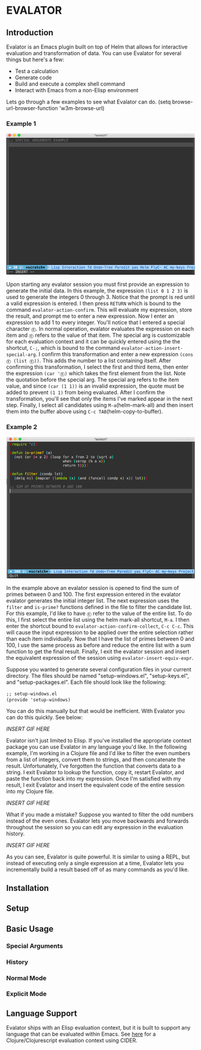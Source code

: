 # EVALATOR #

## Introduction ##

Evalator is an Emacs plugin built on top of Helm that allows for interactive evaluation and transformation of data.  You can use Evalator for several things but here's a few:

* Test a calculation
* Generate code
* Build and execute a complex shell command
* Interact with Emacs from a non-Elisp environment

Lets go through a few examples to see what Evalator can do.
 (setq browse-url-browser-function 'w3m-browse-url)

### Example 1 ###
![special-args-example](example-gifs/special-args.gif)

Upon starting any evalator session you must first provide an expression to generate the initial data.  In this example, the expression ```(list 0 1 2 3)``` is used to generate the integers 0 through 3.  Notice that the prompt is red until a valid expression is entered.  I then press ```RETURN``` which is bound to the command ```evalator-action-confirm```.  This will evaluate my expression, store the result, and prompt me to enter a new expression.  Now I enter an expression to add 1 to every integer.  You'll notice that I entered a special character ```Ⓔ```.  In normal operation, evalator evaluates the expression on each item and ```Ⓔ``` refers to the value of that item.  The special arg is customizable for each evaluation context and it can be quickly entered using the the shortcut, ```C-;```, which is bound to the command ```evalator-action-insert-special-arg```.  I confirm this transformation and enter a new expression ```(cons Ⓔ (list Ⓔ))```.  This adds the number to a list containing itself.  After confirming this transformation,  I select the first and third items, then enter the expression ```(car 'Ⓔ)``` which takes the first element from the list.  Note the quotation before the special arg.  The special arg refers to the item value, and since ```(car (1 1))``` is an invalid expression, the quote must be added to prevent ```(1 1)``` from being evaluated.  After I confirm the transformation, you'll see that only the items I've marked appear in the next step.  Finally,  I select all candidates using ```M-a```(helm-mark-all) and then insert them into the buffer above using ```C-c TAB```(helm-copy-to-buffer).

### Example 2 ###
![prime-example](example-gifs/primes.gif)

In the example above an evalator session is opened to find the sum of primes between 0 and 100.  The first expression entered in the evalator evalator generates the initial integer list.  The next expression uses the ```filter``` and ```is-prime?``` functions defined in the file to filter the candidate list.  For this example, I'd like to have ```Ⓔ``` refer to the value of the entire list.  To do this, I first select the entire list using the helm mark-all shortcut, ```M-a```.  I then enter the shortcut bound to ```evalator-action-confirm-collect```, ```C-c C-c```.  This will cause the input expression to be applied over the entire selection rather than each item individually.  Now that I have the list of primes between 0 and 100, I use the same process as before and reduce the entire list with a sum function to get the final result.  Finally, I exit the evalator session and insert the equivalent expression of the session using ```evalator-insert-equiv-expr```.


Suppose you wanted to generate several configuration files in your current directory.  The files should be named "setup-windows.el", "setup-keys.el", and "setup-packages.el".  Each file should look like the following:
```
;; setup-windows.el
(provide 'setup-windows)
```

You can do this manually but that would be inefficient.  With Evalator you can do this quickly.  See below:

*INSERT GIF HERE*

Evalator isn't just limited to Elisp.  If you've installed the appropriate context package you can use Evalator in any language you'd like.  In the following example, I'm working in a Clojure file and I'd like to filter the even numbers from a list of integers, convert them to strings, and then concatenate the result.  Unfortunately, I've forgotten the function that converts data to a string.  I exit Evalator to lookup the function, copy it, restart Evalator, and paste the function back into my expression.  Once I'm satisfied with my result, I exit Evalator and insert the equivalent code of the entire session into my Clojure file.

*INSERT GIF HERE*

What if you made a mistake?  Suppose you wanted to filter the odd numbers instead of the even ones.  Evalator lets you move backwards and forwards throughout the session so you can edit any expression in the evaluation history.

*INSERT GIF HERE*

As you can see, Evalator is quite powerful.  It is similar to using a REPL, but instead of executing only a single expression at a time, Evalator lets you incrementally build a result based off of as many commands as you'd like.

## Installation ##
## Setup ##
## Basic Usage ##
### Special Arguments ###
### History ###
### Normal Mode ###
### Explicit Mode ###
## Language Support ##
Evalator ships with an Elisp evaluation context, but it is built to support any language that can be evaluated within Emacs.  See [here](https://github.com/seanirby/evalator-context-cider) for a Clojure/Clojurescript evaluation context using CIDER.


